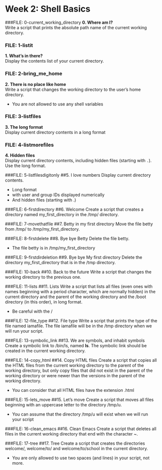 # Week 2: Shell Basics

###FILE: 0-current_working_directory
**0. Where am I?**\
Write a script that prints the absolute path name of the current working directory.

### FILE: 1-listit
**1. What’s in there?**\
Display the contents list of your current directory.

### FILE: 2-bring_me_home
**2. There is no place like home**\
Write a script that changes the working directory to the user’s home directory.
- You are not allowed to use any shell variables

### FILE: 3-listfiles
**3. The long format**\
Display current directory contents in a long format

### FILE: 4-listmorefiles
**4. Hidden files**\
Display current directory contents, including hidden files (starting with `.`). Use the long format.

###FILE: 5-listfilesdigitonly
##5. I love numbers
Display current directory contents.
- Long format
- with user and group IDs displayed numerically
- And hidden files (starting with .)

###FILE: 6-firstdirectory
##6. Welcome
Create a script that creates a directory named my_first_directory in the /tmp/ directory.

###FILE: 7-movethatfile
##7. Betty in my first directory
Move the file betty from /tmp/ to /tmp/my_first_directory.

###FILE: 8-firstdelete
##8. Bye bye Betty
Delete the file betty.
- The file betty is in /tmp/my_first_directory

###FILE: 9-firstdirdeletion
##9. Bye bye My first directory
Delete the directory my_first_directory that is in the /tmp directory.

###FILE: 10-back
##10. Back to the future
Write a script that changes the working directory to the previous one.

###FILE: 11-lists
##11. Lists
Write a script that lists all files (even ones with names beginning with a period character, which are normally hidden) in the current directory and the parent of the working directory and the /boot directory (in this order), in long format.
- Be careful with the /

###FILE: 12-file_type
##12. File type
Write a script that prints the type of the file named iamafile. The file iamafile will be in the /tmp directory when we will run your script.

###FILE: 13-symbolic_link
##13. We are symbols, and inhabit symbols
Create a symbolic link to /bin/ls, named __ls__. The symbolic link should be created in the current working directory.

###FILE: 14-copy_html
##14. Copy HTML files
Create a script that copies all the HTML files from the current working directory to the parent of the working directory, but only copy files that did not exist in the parent of the working directory or were newer than the versions in the parent of the working directory.
- You can consider that all HTML files have the extension .html

###FILE: 15-lets_move
##15. Let’s move
Create a script that moves all files beginning with an uppercase letter to the directory /tmp/u.
- You can assume that the directory /tmp/u will exist when we will run your script

###FILE: 16-clean_emacs
##16. Clean Emacs
Create a script that deletes all files in the current working directory that end with the character ~.

###FILE: 17-tree
##17. Tree
Create a script that creates the directories welcome/, welcome/to/ and welcome/to/school in the current directory.
- You are only allowed to use two spaces (and lines) in your script, not more.

